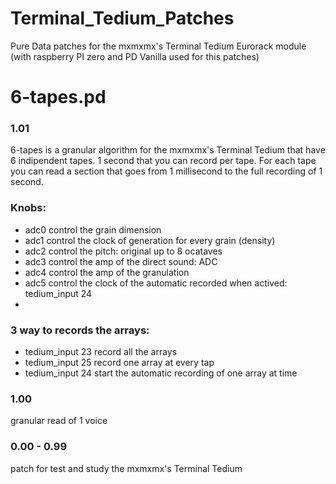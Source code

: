 # Terminal_Tedium_Patches
Pure Data patches  for the mxmxmx's Terminal Tedium Eurorack module 
(with raspberry PI zero and PD Vanilla used for this patches)


# 6-tapes.pd
### 1.01
6-tapes is a granular algorithm for the mxmxmx's Terminal Tedium 
that have 6 indipendent tapes. 
1 second that you can record per tape. 
For each tape you can read a section that goes from 1 millisecond to the full recording of 1 second.

### Knobs:
  - adc0 control the grain dimension
  - adc1 control the clock of generation for every grain (density)
  - adc2 control the pitch: original up to 8 ocataves
  - adc3 control the amp of the direct sound: ADC
  - adc4 control the amp of the granulation
  - adc5 control the clock of the automatic recorded when actived: tedium_input 24
  - 
### 3 way to records the arrays:
  - tedium_input 23 record all the arrays
  - tedium_input 25 record one array at every tap
  - tedium_input 24 start the automatic recording of one array at time


### 1.00
granular read of 1 voice 


### 0.00 - 0.99
patch for test and study the mxmxmx's Terminal Tedium
